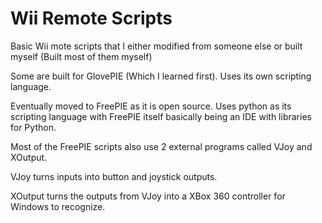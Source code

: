 # Wii Remote Scripts

Basic Wii mote scripts that I either modified from someone else or built myself (Built most of them myself)

Some are built for GlovePIE (Which I learned first). Uses its own scripting language.

Eventually moved to FreePIE as it is open source. Uses python as its scripting language with FreePIE itself basically being an IDE with libraries for Python.


Most of the FreePIE scripts also use 2 external programs called VJoy and XOutput.

VJoy turns inputs into button and joystick outputs.

XOutput turns the outputs from VJoy into a XBox 360 controller for Windows to recognize.
